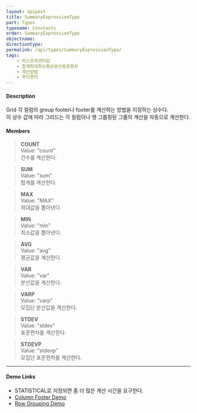 ```yaml
---
layout: apipost
title: SummaryExpressionType
part: Types
typename: Constants
order: SummaryExpressionType
objectname: 
directiontype: 
permalink: /api/types/SummaryExpressionType/
tags:
    - 익스프레션타입
    - 합계최대최소평균분산표준편차
    - 계산방법
    - 푸터풋터
---
```



#### Description

 Grid 각 컬럼의 group footer나 footer를 계산하는 방법을 지정하는 상수다.  
이 상수 값에 따라 그리드는 각 컬럼이나 행 그룹핑된 그룹의 계산을 자동으로 계산한다.

#### Members

> **COUNT**  
> Value: "count"  
> 건수를 계산한다.  

> **SUM**  
> Value: "sum"  
> 합계를 계산한다.  
 
> **MAX**  
> Value: "MAX"  
> 최대값을 뽑아낸다.  

> **MIN**  
> Value: "min"  
> 최소값을 뽑아낸다.  

> **AVG**  
> Value: "avg"  
> 평균값을 계산한다.  

> **VAR**  
> Value: "var"  
> 분산값을 계산한다.  

> **VARP**  
> Value: "varp"  
> 모집단 분산값을 계산한다.  

> **STDEV**  
> Value: "stdev"  
> 표준편차를 계산한다.  

> **STDEVP**  
> Value: "stdevp"  
> 모집단 표준편차를 계산한다.  

---

#### Demo Links

* STATISTICAL로 지정되면 좀 더 많은 계산 시간을 요구한다.  
* [Column Footer Demo](http://demo.realgrid.net/Demo/ColumnFooter)  
* [Row Grouping Demo](http://demo.realgrid.net/Demo/RowGrouping)  
